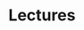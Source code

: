 ---
linktitle: "Lectures"
weight: 1

title: "Lectures"
draft: false
type: docs

menu:
    nju-static-lecture:
        name: Overview
        weight: 1

view: 3
---
